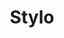 ---
title: "Stylo"
url: /karachi/stylo-stylo-shoes-shop-01-02-block-3-gulshan-e-iqbal-kda-market/
shop: shoes
---